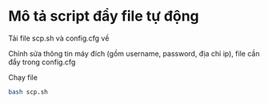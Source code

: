 # Mô tả script đẩy file tự động

Tải file scp.sh và config.cfg về

Chỉnh sửa thông tin máy đích (gồm username, password, địa chỉ ip), file cần đẩy trong config.cfg

Chạy file

```sh
bash scp.sh
```
